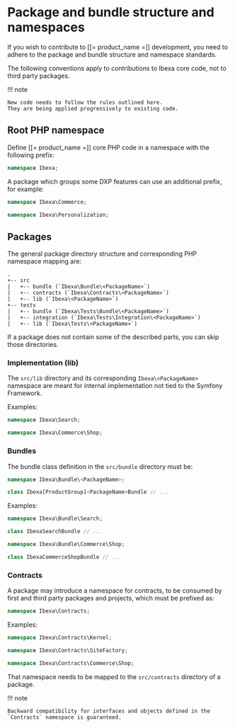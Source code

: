 # Package and bundle structure and namespaces

If you wish to contribute to [[= product_name =]] development,
you need to adhere to the package and bundle structure and namespace standards.

The following conventions apply to contributions to Ibexa core code, not to third party packages.

!!! note

    New code needs to follow the rules outlined here.
    They are being applied progressively to existing code.

## Root PHP namespace

Define [[= product_name =]] core PHP code in a namespace with the following prefix:

```php
namespace Ibexa;
```

A package which groups some DXP features can use an additional prefix, for example:

```php
namespace Ibexa\Commerce;
```

```php
namespace Ibexa\Personalization;
```

## Packages

The general package directory structure and corresponding PHP namespace mapping are:

```
.
+-- src
|   +-- bundle (`Ibexa\Bundle\<PackageName>`)
|   +-- contracts (`Ibexa\Contracts\<PackageName>`)
|   +-- lib (`Ibexa\<PackageName>`)
+-- tests
|   +-- bundle (`Ibexa\Tests\Bundle\<PackageName>`)
|   +-- integration (`Ibexa\Tests\Integration\<PackageName>`)
|   +-- lib (`Ibexa\Tests\<PackageName>`)
```

If a package does not contain some of the described parts, you can skip those directories.

### Implementation (lib)

The `src/lib` directory and its corresponding `Ibexa\<PackageName>` namespace are meant for internal implementation not tied to the Symfony Framework.

Examples:

```php
namespace Ibexa\Search;
```

```php
namespace Ibexa\Commerce\Shop;
```

### Bundles

The bundle class definition in the `src/bundle` directory must be:

```php
namespace Ibexa\Bundle\<PackageName>;

class Ibexa[ProductGroup]<PackageName>Bundle // ...
```

Examples:


```php
namespace Ibexa\Bundle\Search;

class IbexaSearchBundle // ...
```

```php
namespace Ibexa\Bundle\Commerce\Shop;

class IbexaCommerceShopBundle // ...
```

### Contracts

A package may introduce a namespace for contracts, to be consumed by first and third party packages
and projects, which must be prefixed as:

```php
namespace Ibexa\Contracts;
```

Examples:

```php
namespace Ibexa\Contracts\Kernel;
```

```php
namespace Ibexa\Contracts\SiteFactory;
```

```php
namespace Ibexa\Contracts\Commerce\Shop;
```

That namespace needs to be mapped to the `src/contracts` directory of a package.

!!! note

    Backward compatibility for interfaces and objects defined in the `Contracts` namespace is guaranteed.

